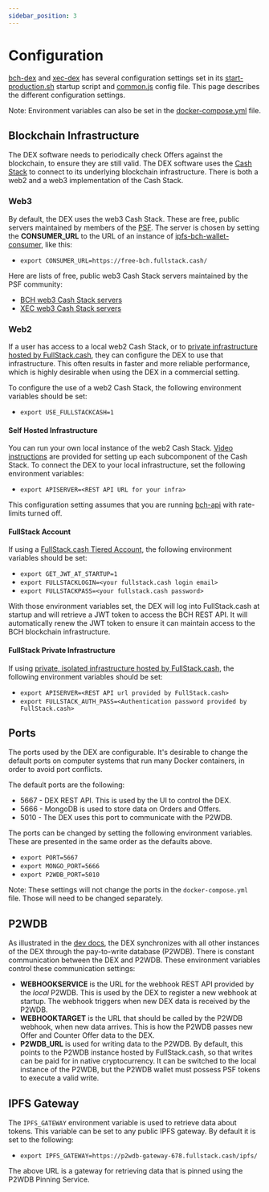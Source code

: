 ```yaml
---
sidebar_position: 3
---
```


# Configuration

[bch-dex](https://github.com/Permissionless-Software-Foundation/bch-dex) and [xec-dex](https://github.com/Permissionless-Software-Foundation/xec-dex) has several configuration settings set in its [start-production.sh](https://github.com/Permissionless-Software-Foundation/bch-dex/blob/master/production/docker/bch-dex/start-production.sh) startup script and [common.js](https://github.com/Permissionless-Software-Foundation/bch-dex/blob/master/config/env/common.js) config file. This page describes the different configuration settings.

Note: Environment variables can also be set in the [docker-compose.yml](https://github.com/Permissionless-Software-Foundation/bch-dex/blob/master/production/docker/docker-compose.yml) file.

## Blockchain Infrastructure

The DEX software needs to periodically check Offers against the blockchain, to ensure they are still valid. The DEX software uses the [Cash Stack](https://cashstack.info) to connect to its underlying blockchain infrastructure. There is both a web2 and a web3 implementation of the Cash Stack.

### Web3
By default, the DEX uses the web3 Cash Stack. These are free, public servers maintained by members of the [PSF](https://psfoundation.cash). The server is chosen by setting the **CONSUMER_URL** to the URL of an instance of [ipfs-bch-wallet-consumer](https://github.com/Permissionless-Software-Foundation/ipfs-bch-wallet-consumer), like this:

- `export CONSUMER_URL=https://free-bch.fullstack.cash/`

Here are lists of free, public web3 Cash Stack servers maintained by the PSF community:
- [BCH web3 Cash Stack servers](https://gist.github.com/christroutner/63c5513782181f8b8ea3eb89f7cadeb6)
- [XEC web3 Cash Stack servers](https://gist.github.com/christroutner/621bb9d64e2642b9f0d30e67c33a9d6c)


### Web2
If a user has access to a local web2 Cash Stack, or to [private infrastructure hosted by FullStack.cash](https://fullstack.cash/pricing), they can configure the DEX to use that infrastructure. This often results in faster and more reliable performance, which is highly desirable when using the DEX in a commercial setting.

To configure the use of a web2 Cash Stack, the following environment variables should be set:

- `export USE_FULLSTACKCASH=1`

#### Self Hosted Infrastructure
You can run your own local instance of the web2 Cash Stack. [Video instructions](https://psfoundation.cash/video/) are provided for setting up each subcomponent of the Cash Stack. To connect the DEX to your local infrastructure, set the following environment variables:

- `export APISERVER=<REST API URL for your infra>`

This configuration setting assumes that you are running [bch-api](https://github.com/Permissionless-Software-Foundation/bch-api) with rate-limits turned off.

#### FullStack Account
If using a [FullStack.cash Tiered Account](https://fullstack.cash/pricing), the following environment variables should be set:

- `export GET_JWT_AT_STARTUP=1`
- `export FULLSTACKLOGIN=<your fullstack.cash login email>`
- `export FULLSTACKPASS=<your fullstack.cash password>`

With those environment variables set, the DEX will log into FullStack.cash at startup and will retrieve a JWT token to access the BCH REST API. It will automatically renew the JWT token to ensure it can maintain access to the BCH blockchain infrastructure.

#### FullStack Private Infrastructure
If using [private, isolated infrastructure hosted by FullStack.cash](https://fullstack.cash/pricing), the following environment variables should be set:

- `export APISERVER=<REST API url provided by FullStack.cash>`
- `export FULLSTACK_AUTH_PASS=<Authentication password provided by FullStack.cash>`

## Ports
The ports used by the DEX are configurable. It's desirable to change the default ports on computer systems that run many Docker containers, in order to avoid port conflicts.

The default ports are the following:
- 5667 - DEX REST API. This is used by the UI to control the DEX.
- 5666 - MongoDB is used to store data on Orders and Offers.
- 5010 - The DEX uses this port to communicate with the P2WDB.

The ports can be changed by setting the following environment variables. These are presented in the same order as the defaults above.

- `export PORT=5667`
- `export MONGO_PORT=5666`
- `export P2WDB_PORT=5010`

Note: These settings will not change the ports in the `docker-compose.yml` file. Those will need to be changed separately.

## P2WDB
As illustrated in the [dev docs](https://github.com/Permissionless-Software-Foundation/bch-dex/tree/master/dev-docs), the DEX synchronizes with all other instances of the DEX through the pay-to-write database (P2WDB). There is constant communication between the DEX and P2WDB. These environment variables control these communication settings:

- **WEBHOOKSERVICE** is the URL for the webhook REST API provided by the *local* P2WDB. This is used by the DEX to register a new webhook at startup. The webhook triggers when new DEX data is received by the P2WDB.
- **WEBHOOKTARGET** is the URL that should be called by the P2WDB webhook, when new data arrives. This is how the P2WDB passes new Offer and Counter Offer data to the DEX.
- **P2WDB_URL** is used for writing data to the P2WDB. By default, this points to the P2WDB instance hosted by FullStack.cash, so that writes can be paid for in native cryptocurrency. It can be switched to the local instance of the P2WDB, but the P2WDB wallet must possess PSF tokens to execute a valid write.

## IPFS Gateway
The `IPFS_GATEWAY` environment variable is used to retrieve data about tokens. This variable can be set to any public IPFS gateway. By default it is set to the following:

- `export IPFS_GATEWAY=https://p2wdb-gateway-678.fullstack.cash/ipfs/`

The above URL is a gateway for retrieving data that is pinned using the P2WDB Pinning Service.

